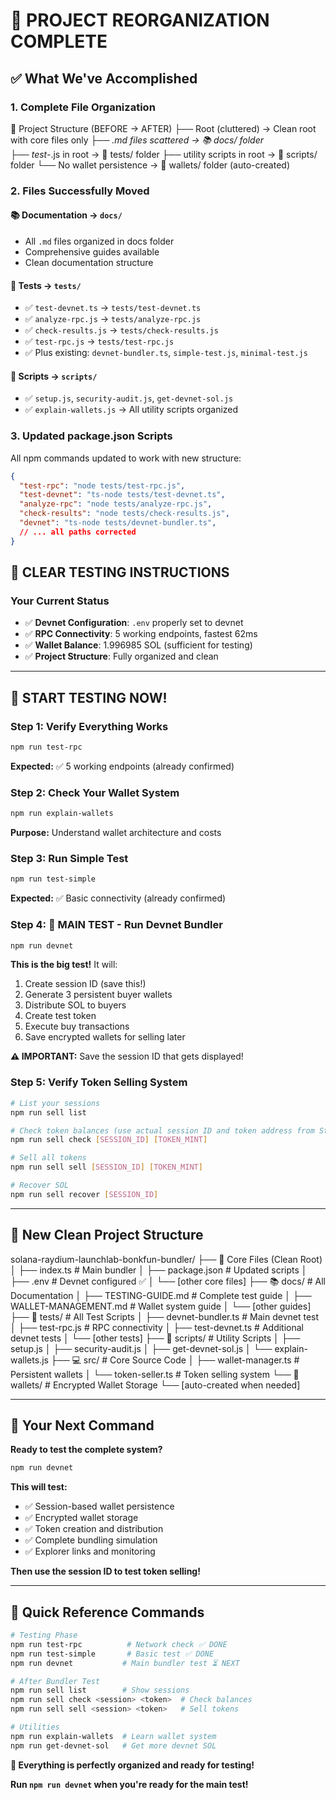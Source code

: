# 🎉 PROJECT REORGANIZATION COMPLETE

## ✅ What We've Accomplished

### 1. **Complete File Organization**

📁 Project Structure (BEFORE → AFTER)
├── Root (cluttered)          →  Clean root with core files only
├── *.md files scattered     →  📚 docs/ folder  
├── test-*.js in root        →  🧪 tests/ folder
├── utility scripts in root  →  🔧 scripts/ folder
└── No wallet persistence    →  🔐 wallets/ folder (auto-created)

### 2. **Files Successfully Moved**

#### 📚 Documentation → `docs/`

- All `.md` files organized in docs folder
- Comprehensive guides available
- Clean documentation structure

#### 🧪 Tests → `tests/`

- ✅ `test-devnet.ts` → `tests/test-devnet.ts`
- ✅ `analyze-rpc.js` → `tests/analyze-rpc.js`  
- ✅ `check-results.js` → `tests/check-results.js`
- ✅ `test-rpc.js` → `tests/test-rpc.js`
- ✅ Plus existing: `devnet-bundler.ts`, `simple-test.js`, `minimal-test.js`

#### 🔧 Scripts → `scripts/`

- ✅ `setup.js`, `security-audit.js`, `get-devnet-sol.js`
- ✅ `explain-wallets.js` → All utility scripts organized

### 3. **Updated package.json Scripts**

All npm commands updated to work with new structure:

```json
{
  "test-rpc": "node tests/test-rpc.js",
  "test-devnet": "ts-node tests/test-devnet.ts", 
  "analyze-rpc": "node tests/analyze-rpc.js",
  "check-results": "node tests/check-results.js",
  "devnet": "ts-node tests/devnet-bundler.ts",
  // ... all paths corrected
}
```

## 🧪 **CLEAR TESTING INSTRUCTIONS**

### Your Current Status

- ✅ **Devnet Configuration**: `.env` properly set to devnet
- ✅ **RPC Connectivity**: 5 working endpoints, fastest 62ms
- ✅ **Wallet Balance**: 1.996985 SOL (sufficient for testing)
- ✅ **Project Structure**: Fully organized and clean

---

## 🚀 **START TESTING NOW!**

### **Step 1: Verify Everything Works**

```bash
npm run test-rpc
```

**Expected:** ✅ 5 working endpoints (already confirmed)

### **Step 2: Check Your Wallet System**

```bash
npm run explain-wallets
```

**Purpose:** Understand wallet architecture and costs

### **Step 3: Run Simple Test**

```bash
npm run test-simple  
```

**Expected:** ✅ Basic connectivity (already confirmed)

### **Step 4: 🎯 MAIN TEST - Run Devnet Bundler**

```bash
npm run devnet
```

**This is the big test!** It will:

1. Create session ID (save this!)
2. Generate 3 persistent buyer wallets  
3. Distribute SOL to buyers
4. Create test token
5. Execute buy transactions
6. Save encrypted wallets for selling later

**⚠️ IMPORTANT:** Save the session ID that gets displayed!

### **Step 5: Verify Token Selling System**

```bash
# List your sessions
npm run sell list

# Check token balances (use actual session ID and token address from Step 4)
npm run sell check [SESSION_ID] [TOKEN_MINT]

# Sell all tokens
npm run sell sell [SESSION_ID] [TOKEN_MINT]

# Recover SOL
npm run sell recover [SESSION_ID]
```

---

## 📁 **New Clean Project Structure**

solana-raydium-launchlab-bonkfun-bundler/
├── 📄 Core Files (Clean Root)
│   ├── index.ts              # Main bundler
│   ├── package.json          # Updated scripts
│   ├── .env                  # Devnet configured ✅
│   └── [other core files]
├── 📚 docs/                  # All Documentation
│   ├── TESTING-GUIDE.md      # Complete test guide
│   ├── WALLET-MANAGEMENT.md  # Wallet system guide
│   └── [other guides]
├── 🧪 tests/                 # All Test Scripts
│   ├── devnet-bundler.ts     # Main devnet test
│   ├── test-rpc.js          # RPC connectivity
│   ├── test-devnet.ts       # Additional devnet tests
│   └── [other tests]
├── 🔧 scripts/               # Utility Scripts
│   ├── setup.js
│   ├── security-audit.js
│   ├── get-devnet-sol.js
│   └── explain-wallets.js
├── 💻 src/                   # Core Source Code
│   ├── wallet-manager.ts     # Persistent wallets
│   └── token-seller.ts       # Token selling system
└── 🔐 wallets/               # Encrypted Wallet Storage
    └── [auto-created when needed]

---

## 🎯 **Your Next Command**

**Ready to test the complete system?**

```bash
npm run devnet
```

**This will test:**

- ✅ Session-based wallet persistence
- ✅ Encrypted wallet storage  
- ✅ Token creation and distribution
- ✅ Complete bundling simulation
- ✅ Explorer links and monitoring

**Then use the session ID to test token selling!**

---

## 📝 **Quick Reference Commands**

```bash
# Testing Phase
npm run test-rpc          # Network check ✅ DONE
npm run test-simple       # Basic test ✅ DONE  
npm run devnet           # Main bundler test ⏳ NEXT

# After Bundler Test
npm run sell list        # Show sessions
npm run sell check <session> <token>  # Check balances
npm run sell sell <session> <token>   # Sell tokens

# Utilities
npm run explain-wallets  # Learn wallet system
npm run get-devnet-sol   # Get more devnet SOL
```

**🚀 Everything is perfectly organized and ready for testing!**

**Run `npm run devnet` when you're ready for the main test!**
